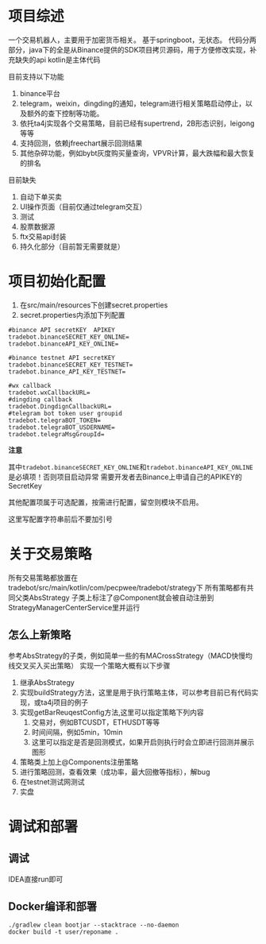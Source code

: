 # 项目综述
一个交易机器人，主要用于加密货币相关。
基于springboot，无状态。
代码分两部分，java下的全是从Binance提供的SDK项目拷贝源码，用于方便修改实现，补充缺失的api
kotlin是主体代码

目前支持以下功能
1. binance平台
2. telegram，weixin，dingding的通知，telegram进行相关策略启动停止，以及额外的查下控制等功能。
3. 依托ta4j实现各个交易策略，目前已经有supertrend，2B形态识别，leigong等等
4. 支持回测，依赖jfreechart展示回测结果
5. 其他杂碎功能，例如bybt灰度购买量查询，VPVR计算，最大跌幅和最大恢复的排名

目前缺失
1. 自动下单买卖
2. UI操作页面（目前仅通过telegram交互）
3. 测试
4. 股票数据源
5. ftx交易api封装
6. 持久化部分（目前暂无需要就是）

# 项目初始化配置
1. 在src/main/resources下创建secret.properties
2. secret.properties内添加下列配置
```properties
#binance API secretKEY  APIKEY
tradebot.binanceSECRET_KEY_ONLINE=
tradebot.binanceAPI_KEY_ONLINE=

#binance testnet API secretKEY
tradebot.binanceSECRET_KEY_TESTNET=
tradebot.binance_API_KEY_TESTNET=

#wx callback
tradebot.wxCallbackURL=
#dingding callback
tradebot.DingdignCallbackURL=
#telegram bot token user groupid
tradebot.telegraBOT_TOKEN=
tradebot.telegraBOT_USDERNAME=
tradebot.telegraMsgGroupId=
```
**注意**

其中```tradebot.binanceSECRET_KEY_ONLINE```和```tradebot.binanceAPI_KEY_ONLINE```是必填项！否则项目启动异常
需要开发者去Binance上申请自己的APIKEY的SecretKey

其他配置项属于可选配置，按需进行配置，留空则模块不启用。

这里写配置字符串前后不要加引号

# 关于交易策略
所有交易策略都放置在tradebot/src/main/kotlin/com/pecpwee/tradebot/strategy下
所有策略都有共同父类AbsStrategy
子类上标注了@Component就会被自动注册到StrategyManagerCenterService里并运行

## 怎么上新策略

参考AbsStrategy的子类，例如简单一些的有MACrossStrategy（MACD快慢均线交叉买入买出策略）
实现一个策略大概有以下步骤

1. 继承AbsStrategy
2. 实现buildStrategy方法，这里是用于执行策略主体，可以参考目前已有代码实现，或ta4j项目的例子
3. 实现getBarReuqestConfig方法,这里可以指定策略下列内容
   1. 交易对，例如BTCUSDT，ETHUSDT等等
   2. 时间间隔，例如5min，10min 
   3. 这里可以指定是否是回测模式，如果开启则执行时会立即进行回测并展示图形
4. 策略类上加上@Components注册策略
5. 进行策略回测，查看效果（成功率，最大回撤等指标），解bug
6. 在testnet测试网测试
7. 实盘

# 调试和部署
## 调试
IDEA直接run即可

## Docker编译和部署

```
./gradlew clean bootjar --stacktrace --no-daemon
docker build -t user/reponame .
```